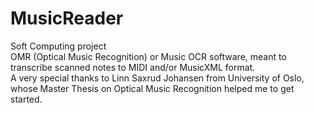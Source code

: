 # MusicReader
Soft Computing project
<br>
OMR (Optical Music Recognition) or Music OCR software, meant to transcribe scanned notes to MIDI and/or MusicXML format.
<br>
A very special thanks to Linn Saxrud Johansen from University of Oslo, whose Master Thesis on Optical Music Recognition helped me to get started.
